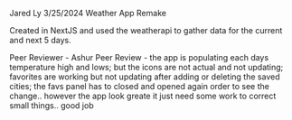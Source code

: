 Jared Ly
3/25/2024
Weather App Remake

Created in NextJS and used the weatherapi to gather data for the current and next 5 days.

Peer Reviewer - Ashur
Peer Review - the app is populating each days temperature high and lows; but the icons are not actual and not updating; favorites are working but not updating after adding or deleting the saved cities; the favs panel has to closed and opened again order to see the change.. however the app look greate it just need some work to correct small things.. good job 
